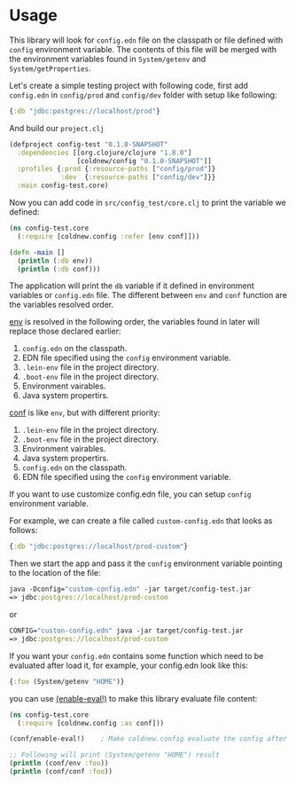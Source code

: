 # Usage

This library will look for `config.edn` file on the classpath or file defined with `config` environment variable. The contents of this file will be merged with the environment variables found in `System/getenv` and `System/getProperties`.

Let's create a simple testing project with following code, first add `config.edn` in `config/prod` and `config/dev` folder with setup like following:
```clojure
{:db "jdbc:postgres://localhost/prod"}
```
And build our `project.clj`
```clojure
(defproject config-test "0.1.0-SNAPSHOT"
  :dependencies [[org.clojure/clojure "1.8.0"]
                 [coldnew/config "0.1.0-SNAPSHOT"]]
  :profiles {:prod {:resource-paths ["config/prod"]}
             :dev  {:resource-paths ["config/dev"]}}
  :main config-test.core)
```
Now you can add code in `src/config_test/core.clj` to print the variable we defined:
```clojure
(ns config-test.core
  (:require [coldnew.config :refer [env conf]]))

(defn -main []
  (println (:db env))
  (println (:db conf)))
```

The application will print the `db` variable if it defined in environment variables or `config.edn` file. The different between `env` and `conf` function are the variables resolved order.

[env](https://coldnew.github.io/config.clj/coldnew.config.html#var-env) is resolved in the following order, the variables found in later will replace those declared earlier:

1. `config.edn` on the classpath.
2. EDN file specified using the `config` environment variable.
3. `.lein-env` file in the project directory.
4. `.boot-env` file in the project directory.
5. Environment vairables.
6. Java system propertirs.

[conf](https://coldnew.github.io/config.clj/coldnew.config.html#var-conf) is like `env`, but with different priority:

1. `.lein-env` file in the project directory.
2. `.boot-env` file in the project directory.
3. Environment vairables.
4. Java system propertirs.
5. `config.edn` on the classpath.
6. EDN file specified using the `config` environment variable.

If you want to use customize config.edn file, you can setup `config` environment variable.

For example, we can create a file called `custom-config.edn` that looks as follows:
```clojure
{:db "jdbc:postgres://localhost/prod-custom"}
```
Then we start the app and pass it the `config` environment variable pointing to the location of the file:
```clojure
java -Dconfig="custom-config.edn" -jar target/config-test.jar
=> jdbc:postgres://localhost/prod-custom
```
or
```clojure
CONFIG="custon-config.edn" java -jar target/config-test.jar
=> jdbc:postgres://localhost/prod-custom
```

If you want your `config.edn` contains some function which need to be evaluated after load it, for example, your config.edn look like this:
```clojure
{:foo (System/getenv "HOME")}
```
you can use [(enable-eval!)](https://coldnew.github.io/config.clj/coldnew.config.html#var-enable-eval.21) to make this library evaluate file content:
```clojure
(ns config-test.core
  (:require [coldnew.config :as conf]))

(conf/enable-eval!)    ; Make coldnew.config evaluate the config after load it

;; Following will print (System/getenv "HOME") result
(println (conf/env :foo))
(println (conf/conf :foo))
```

